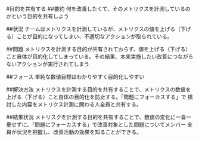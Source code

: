 #目的を共有する
##要約
何を改善したくて、そのメトリクスを計測しているのかという目的を共有しよう

##状況
チームはメトリクスを計測しているが、メトリクスの値を上げる（下げる）ことが目的になってしまい、不適切なアクションが取られている。

##問題
メトリクスを計測する目的が共有されておらず、値を上げる（下げる）こと自体が目的化してしまっている。その結果、本来実施したい改善につながらないアクションが実行されてしまう

##フォース
単純な数値目標はわかりやすく目的化しやすい

##解決方法
メトリクスを計測する目的を共有することで、メトリクスの数値を上げる（下げる）こと自体の目的化を防止する。「問題にフォーカスする」で
検討した内容をメトリクス計測に関わる人全員と共有する。

##結果状況
メトリスクを計測する目的を共有することで、数値の変化に一喜一憂せずに、「問題にフォーカスする」で改善対象とした問題についてメンバー
全員が状況を把握し、改善活動の効果を知ることができる。




